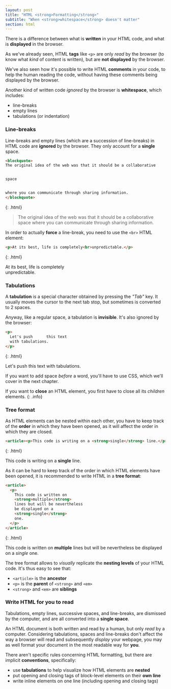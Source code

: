 ```yaml
---
layout: post
title: "HTML <strong>Formatting</strong>"
subtitle: "When <strong>whitespace</strong> doesn't matter"
section: html
---
```


There is a difference between what is **written** in your HTML code, and what is **displayed** in the browser.

As we've already seen, HTML **tags** like `<p>` are only _read_ by the browser (to know what _kind_ of content is written), but are **not displayed** by the browser.

We've also seen how it's possible to write HTML **comments** in your code, to help the human reading the code, without having these comments being displayed by the browser.

Another kind of written code _ignored_ by the browser is **whitespace**, which includes:

* line-breaks
* empty lines
* tabulations (or indentation)

### Line-breaks

Line-breaks and empty lines (which are a succession of line-breaks) in HTML code are **ignored** by the browser. They only account for a **single** space.

```html
<blockquote>
The original idea of the web was that it should be a collaborative


space


where you can communicate through sharing information.
</blockquote>
```
{: .html}

<div class="result">
  <blockquote>
  The original idea of the web was that it should be a collaborative space where you can communicate through sharing information.
  </blockquote>
</div>

In order to actually **force** a line-break, you need to use the `<br>` HTML element:

```html
<p>At its best, life is completely<br>unpredictable.</p>
```
{: .html}

<div class="result">
  <p>At its best, life is completely<br>unpredictable.</p>
</div>

### Tabulations

A **tabulation** is a special character obtained by pressing the _"Tab"_ key. It usually moves the cursor to the next tab stop, but sometimes is converted to 2 spaces.

Anyway, like a regular space, a tabulation is **invisible**. It's also ignored by the browser:

```html
<p>
  Let's push      this text
  with tabulations.
</p>
```
{: .html}

<div class="result">
  <p>
    Let's push      this text
    with tabulations.
  </p>
</div>

If you want to add space _before_ a word, you'll have to use CSS, which we'll cover in the next chapter.

If you want to **close** an HTML element, you first have to close all its _children_ elements.
{: .info}

### Tree format

As HTML elements can be nested within each other, you have to keep track of the **order** in which they have been opened, as it will affect the order in which they are closed.

```html
<article><p>This code is writing on a <strong>single</strong> line.</p></article>
```
{: .html}

<div class="result">
  <article><p>This code is writing on a <strong>single</strong> line.</p></article>
</div>

As it can be hard to keep track of the order in which HTML elements have been opened, it is recommended to write HTML in a **tree format**:

```html
<article>
  <p>
    This code is written on
    <strong>multiple</strong>
    lines but will be nevertheless
    be displayed on a
    <strong>single</strong>
    one.
  </p>
</article>
```
{: .html}

<div class="result">
  <article>
    <p>
      This code is written on
      <strong>multiple</strong>
      lines but will be nevertheless
      be displayed on a
      <em>single</em>
      one.
    </p>
  </article>
</div>

The tree format allows to _visually_ replicate the **nesting levels** of your HTML code. It's thus easy to see that:

* `<article>` is the **ancestor**
* `<p>` is the **parent** of `<strong>` and `<em>`
* `<strong>` and `<em>` are **siblings**

### Write HTML for you to read

Tabulations, empty lines, successive spaces, and line-breaks, are dismissed by the computer, and are all converted into a **single space**.

An HTML document is both written and read by a human, but only _read_ by a computer. Considering tabulations, spaces and line-breaks don't affect the way a browser will read and subsequently _display_ your webpage, you may as well format your document in the most readable way for **you**.

There aren't specific rules concerning HTML formatting, but there are implicit **conventions**, specifically:

* use **tabulations** to help visualize how HTML elements are **nested**
* put opening and closing tags of block-level elements on their **own line**
* write inline elements on one line (including opening and closing tags)
